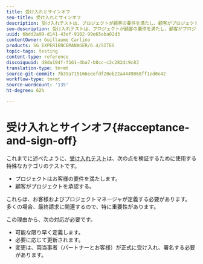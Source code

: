 ```yaml
---
title: 受け入れとサインオフ
seo-title: 受け入れとサインオフ
description: 受け入れテストは、プロジェクトが顧客の要件を満たし、顧客がプロジェクトを承認することを検証するために使用される、テストの特別なカテゴリです。
seo-description: 受け入れテストは、プロジェクトが顧客の要件を満たし、顧客がプロジェクトを承認することを検証するために使用される、テストの特別なカテゴリです。
uuid: 6bdd2a99-d141-43ef-9102-99e65aba02d3
contentOwner: Guillaume Carlino
products: SG_EXPERIENCEMANAGER/6.4/SITES
topic-tags: testing
content-type: reference
discoiquuid: d8da194f-f161-4ba7-b8cc-c2c282dc9c83
translation-type: tm+mt
source-git-commit: 7b39a715166eeefdf20eb22a4449068ff1ed0e42
workflow-type: tm+mt
source-wordcount: '135'
ht-degree: 62%

---
```



# 受け入れとサインオフ{#acceptance-and-sign-off}

これまでに述べたように、[受け入れテスト](/help/sites-developing/planning.md)は、次の点を検証するために使用する特殊なカテゴリのテストです。

* プロジェクトはお客様の要件を満たします。
* 顧客がプロジェクトを承認する。

これらは、お客様およびプロジェクトマネージャが定義する必要があります。 多くの場合、最終請求に関連するので、特に重要性があります。

この理由から、次の対応が必要です。

* 可能な限り早く定義します。
* 必要に応じて更新されます。
* 変更は、両当事者（パートナーとお客様）が正式に受け入れ、署名する必要があります。

